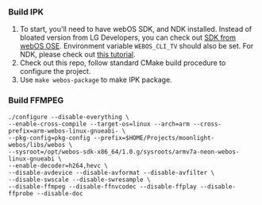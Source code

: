 ### Build IPK

1. To start, you'll need to have webOS SDK, and NDK installed. Instead of bloated version from LG Developers, 
you can check out [SDK from webOS OSE](https://www.webosose.org/docs/tools/sdk/sdk-download/).
Environment variable `WEBOS_CLI_TV` should also be set.
For NDK, please check out [this tutorial](https://github.com/webosbrew/meta-lg-webos-ndk).
2. Check out this repo, follow standard CMake build procedure to configure the project.
3. Use `make webos-package` to make IPK package.


### Build FFMPEG

```
./configure --disable-everything \
--enable-cross-compile --target-os=linux --arch=arm --cross-prefix=arm-webos-linux-gnueabi- \
--pkg-config=pkg-config --prefix=$HOME/Projects/moonlight-webos/libs/webos \
--sysroot=/opt/webos-sdk-x86_64/1.0.g/sysroots/armv7a-neon-webos-linux-gnueabi \
--enable-decoder=h264,hevc \
--disable-avdevice --disable-avformat --disable-avfilter \
--disable-swscale --disable-swresample \
--disable-ffmpeg --disable-ffnvcodec --disable-ffplay --disable-ffprobe --disable-doc
```
